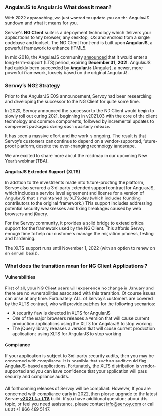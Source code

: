 
### **AngularJS to Angular.io What does it mean?**

With 2022 approaching, we just wanted to update you on the AngularJS sundown and what it means for you.

Servoy's **NG Client** suite is a deployment technology which delivers your applications to any browser, any desktop, iOS and Android from a single codebase and toolset. The NG Client front-end is built upon **AngularJS**, a powerful framework to enhance HTML5. 

In mid-2018, the AngularJS community [announced](https://docs.angularjs.org/misc/version-support-status) that it would enter a long-term-support (LTS) period, expiring **December 31, 2021**. AngularJS had quickly been succeeded by **Angular.io** (Angular), a newer, more powerful framework, loosely based on the original AngularJS.

### **Servoy’s NG2 Strategy**

Prior to the AngularJS EOS announcement, Servoy had been researching and developing the successor to the NG Client for quite some time.

In 2020, Servoy announced the successor to the NG Client would begin to slowly roll out during 2021, beginning in v2021.03 with the core of the client technology and common components, followed by incremental updates to component packages during each quarterly release. 

It has been a massive effort and the work is ongoing. The result is that Servoy’s customers can continue to depend on a vendor-supported, future-proof platform, despite the ever-changing technology landscape.

We are excited to share more about the roadmap in our upcoming New Year’s webinar (TBA).

#### **AngularJS Extended Support (XLTS)**

In addition to the investments made into future-proofing the platform, Servoy also secured a 3rd-party extended support contract for AngularJS, which includes a service level agreement and license for a version of AngularJS that is maintained by [XLTS.dev](https://xlts.dev/angularjs) (which includes founding contributors to the original framework.) This support includes addressing potential security weaknesses and fixing breakages caused by web browsers and jQuery.

For the Servoy community, it provides a solid bridge to extend critical support for the framework used by the NG Client. This affords Servoy enough time to help our customers manage the migration process, testing and hardening.

The XLTS support runs until November 1, 2022 (with an option to renew on an annual basis).

### **What does the transition mean for NG Client Applications ?**

#### **Vulnerabilities**

First of all, your NG Client users will experience no change in January and there are no vulnerabilities associated with this transition. Of course issues can arise at any time. Fortunately, ALL of Servoy’s customers are covered by the XLTS contract, who will provide patches for the following scenarios:

- A security flaw is detected in XLTS for AngularJS
- One of the major browsers releases a version that will cause current production applications using the XLTS for AngularJS to stop working
- The jQuery library releases a version that will cause current production applications using XLTS for AngularJS to stop working

#### **Compliance**

If your application is subject to 3rd-party security audits, then you may be concerned with compliance. It is possible that such an audit could flag AngularJS-based applications. Fortunately, the XLTS distribution is vendor-supported and you can have confidence that your application will pass security and compliance audits.

###  

All forthcoming releases of Servoy will be compliant. However, If you are concerned with compliance early in 2022, then please upgrade to the latest Servoy [**v2021.3.x LTS**](https://build.servoy.com/latest/servoy_lts_latest/) build. If you have additional questions about this topic, or feel you need assistance, please contact [info@servoy.com](mailto:info@servoy.com) or call us at +1 866 489 5147. 